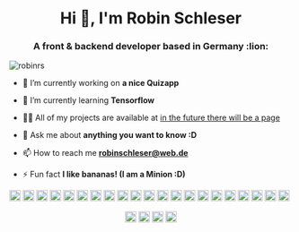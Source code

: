 <h1 align="center">Hi 👋, I'm Robin Schleser</h1>
<h3 align="center">A front & backend developer based in Germany :lion:</h3>

<p align="left"> <img src="https://komarev.com/ghpvc/?username=robinrs" alt="robinrs" /> </p>

- 🔭 I’m currently working on **a nice Quizapp**

- 🌱 I’m currently learning **Tensorflow**

- 👨‍💻 All of my projects are available at [in the future there will be a page](https://schleser.org)

- 💬 Ask me about **anything you want to know :D**

- 📫 How to reach me **robinschleser@web.de**

- ⚡ Fun fact **I like bananas! (I am a Minion :D)**

<p align="left"><img src="https://devicons.github.io/devicon/devicon.git/icons/vuejs/vuejs-original-wordmark.svg" alt="vuejs" width="20" height="20"/> <img src="https://devicons.github.io/devicon/devicon.git/icons/amazonwebservices/amazonwebservices-original-wordmark.svg" alt="aws" width="20" height="20"/> <img src="https://devicons.github.io/devicon/devicon.git/icons/android/android-original-wordmark.svg" alt="android" width="20" height="20"/> <img src="https://devicons.github.io/devicon/devicon.git/icons/cplusplus/cplusplus-original.svg" alt="cplusplus" width="20" height="20"/> <img src="https://devicons.github.io/devicon/devicon.git/icons/css3/css3-original-wordmark.svg" alt="css3" width="20" height="20"/> <img src="https://devicons.github.io/devicon/devicon.git/icons/csharp/csharp-original.svg" alt="csharp" width="20" height="20"/> <img src="https://devicons.github.io/devicon/devicon.git/icons/docker/docker-original-wordmark.svg" alt="docker" width="20" height="20"/> <img src="https://devicons.github.io/devicon/devicon.git/icons/html5/html5-original-wordmark.svg" alt="html5" width="20" height="20"/> <img src="https://devicons.github.io/devicon/devicon.git/icons/java/java-original-wordmark.svg" alt="java" width="20" height="20"/> <img src="https://devicons.github.io/devicon/devicon.git/icons/javascript/javascript-original.svg" alt="javascript" width="20" height="20"/> <img src="https://devicons.github.io/devicon/devicon.git/icons/mongodb/mongodb-original-wordmark.svg" alt="mongodb" width="20" height="20"/> <img src="https://devicons.github.io/devicon/devicon.git/icons/mysql/mysql-original-wordmark.svg" alt="mysql" width="20" height="20"/> <img src="https://devicons.github.io/devicon/devicon.git/icons/php/php-original.svg" alt="php" width="20" height="20"/> <img src="https://devicons.github.io/devicon/devicon.git/icons/postgresql/postgresql-original-wordmark.svg" alt="postgresql" width="20" height="20"/> <img src="https://devicons.github.io/devicon/devicon.git/icons/nodejs/nodejs-original-wordmark.svg" alt="nodejs" width="20" height="20"/> <img src="https://devicons.github.io/devicon/devicon.git/icons/python/python-original-wordmark.svg" alt="python" width="20" height="20"/> <img src="https://devicons.github.io/devicon/devicon.git/icons/nginx/nginx-original.svg" alt="nginx" width="20" height="20"/> <img src="https://devicons.github.io/devicon/devicon.git/icons/linux/linux-original.svg" alt="linux" width="20" height="20"/> <img src="https://devicons.github.io/devicon/devicon.git/icons/express/express-original-wordmark.svg" alt="express" width="20" height="20"/> <img src="https://cdn.jsdelivr.net/npm/simple-icons@3.1.0/icons/flutter.svg" alt="flutter" width="20" height="20"/> <img src="https://cdn.jsdelivr.net/npm/simple-icons@3.1.0/icons/dart.svg" alt="dart" width="20" height="20"/></p><p align="center">
<a href="https://dev.to/robinrs" target="blank"><img align="center" src="https://cdn.jsdelivr.net/npm/simple-icons@3.0.1/icons/dev-dot-to.svg" alt="robinrs" height="20" width="20" /></a>
<a href="https://twitter.com/robin_schleser" target="blank"><img align="center" src="https://cdn.jsdelivr.net/npm/simple-icons@3.0.1/icons/twitter.svg" alt="robin_schleser" height="20" width="20" /></a>
<a href="https://linkedin.com/in/robin_schleser" target="blank"><img align="center" src="https://cdn.jsdelivr.net/npm/simple-icons@3.0.1/icons/linkedin.svg" alt="robin_schleser" height="20" width="20" /></a>
<a href="https://instagram.com/robin_schleser" target="blank"><img align="center" src="https://cdn.jsdelivr.net/npm/simple-icons@3.0.1/icons/instagram.svg" alt="robin_schleser" height="20" width="20" /></a>
</p>
